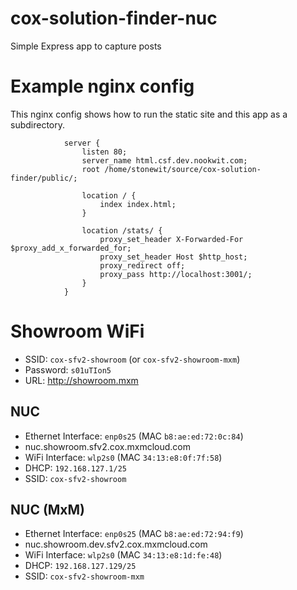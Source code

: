 # cox-solution-finder-nuc

Simple Express app to capture posts


# Example nginx config

This nginx config shows how to run the static site and this app as a subdirectory.

				server {
					listen 80;
					server_name html.csf.dev.nookwit.com;
					root /home/stonewit/source/cox-solution-finder/public/;

					location / {
						index index.html;
					}

					location /stats/ {
						proxy_set_header X-Forwarded-For $proxy_add_x_forwarded_for;
						proxy_set_header Host $http_host;
						proxy_redirect off;
						proxy_pass http://localhost:3001/;
					}
				}


# Showroom WiFi

* SSID: `cox-sfv2-showroom` (or `cox-sfv2-showroom-mxm`)
* Password: `s01uTIon5`
* URL: http://showroom.mxm

## NUC

* Ethernet Interface: `enp0s25` (MAC `b8:ae:ed:72:0c:84`)
* nuc.showroom.sfv2.cox.mxmcloud.com
* WiFi Interface: `wlp2s0` (MAC `34:13:e8:0f:7f:58`)
* DHCP: `192.168.127.1/25`
* SSID: `cox-sfv2-showroom`

## NUC (MxM)

* Ethernet Interface: `enp0s25` (MAC `b8:ae:ed:72:94:f9`)
* nuc.showroom.dev.sfv2.cox.mxmcloud.com
* WiFi Interface: `wlp2s0` (MAC `34:13:e8:1d:fe:48`)
* DHCP: `192.168.127.129/25`
* SSID: `cox-sfv2-showroom-mxm`
